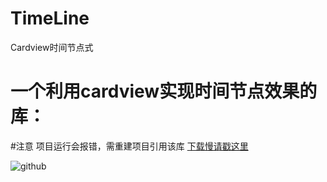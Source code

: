 # TimeLine
Cardview时间节点式

一个利用cardview实现时间节点效果的库：
===========================

#注意
项目运行会报错，需重建项目引用该库
[下载慢请戳这里](https://coding.net/u/huguodong/p/TimeLine/git)

![github](https://github.com/huguodong/TimeLine/blob/master/demo.png”)
